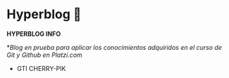 # Hyperblog 💚
****HYPERBLOG INFO****

**Blog en prueba para aplicar los conocimientos adquiridos en el curso de Git y Github en Platzi.com*

* GTI CHERRY-PIK